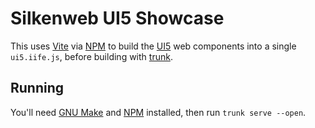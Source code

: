 # Silkenweb UI5 Showcase

This uses [Vite] via [NPM] to build the [UI5] web components into a single `ui5.iife.js`, before building with [trunk].

## Running

You'll need [GNU Make] and [NPM] installed, then run `trunk serve --open`.

[Vite]: https://vitejs.dev/
[NPM]: https://www.npmjs.com/
[UI5]: https://sap.github.io/ui5-webcomponents/
[trunk]: https://trunkrs.dev/
[GNU Make]: https://www.gnu.org/software/make/

